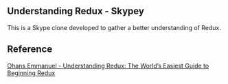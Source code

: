 ## Understanding Redux - Skypey

This is a Skype clone developed to gather a better understanding of Redux.

## Reference

[Ohans Emmanuel - Understanding Redux: The World’s Easiest Guide to Beginning Redux](https://medium.freecodecamp.org/understanding-redux-the-worlds-easiest-guide-to-beginning-redux-c695f45546f6)

